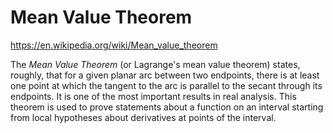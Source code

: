 # Mean Value Theorem

https://en.wikipedia.org/wiki/Mean_value_theorem

The *Mean Value Theorem* (or Lagrange's mean value theorem) states, roughly, that for a given planar arc between two endpoints, there is at least one point at which the tangent to the arc is parallel to the secant through its endpoints. It is one of the most important results in real analysis. This theorem is used to prove statements about a function on an interval starting from local hypotheses about derivatives at points of the interval.
